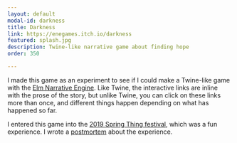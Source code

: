 ```yaml
---
layout: default
modal-id: darkness
title: Darkness
link: https://enegames.itch.io/darkness
featured: splash.jpg
description: Twine-like narrative game about finding hope
order: 350

---
```


I made this game as an experiment to see if I could make a Twine-like game with the [Elm Narrative Engine](http://elmnarrativeengine.com/).  Like Twine, the interactive links are inline with the prose of the story, but unlike Twine, you can click on these links more than once, and different things happen depending on what has happened so far.

I entered this game into the [2019 Spring Thing festival](https://www.springthing.net/2019/play.html#Darkness), which was a fun experience.  I wrote a [postmortem](http://blog.elmnarrativeengine.com/2019/05/19/spring-thing-2019-darkness-postmortem/) about the experience.
